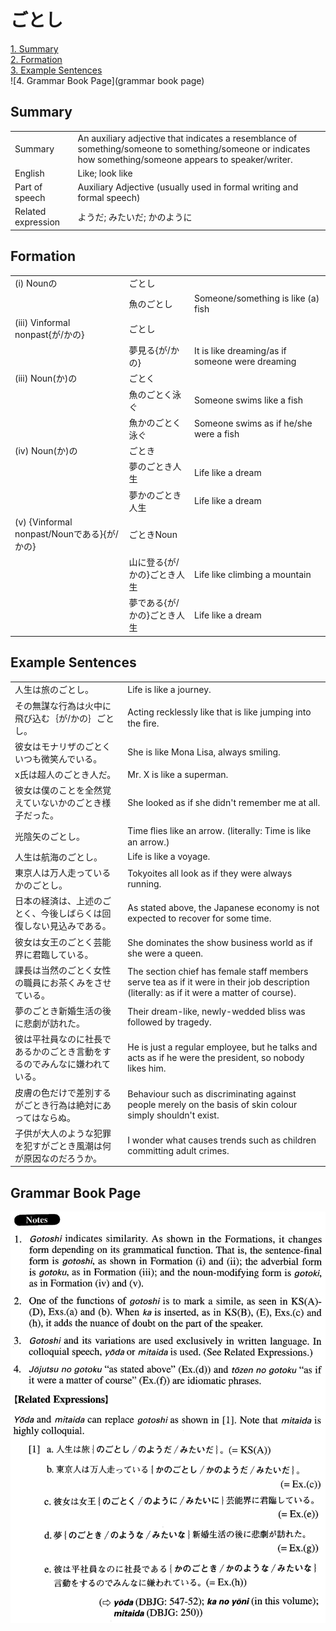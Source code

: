 # ごとし

[1. Summary](#summary)<br>
[2. Formation](#formation)<br>
[3. Example Sentences](#example-sentences)<br>
![4. Grammar Book Page](grammar book page)<br>


## Summary

<table><tr>   <td>Summary</td>   <td>An auxiliary adjective that indicates a resemblance of something/someone to something/someone or indicates how something/someone appears to speaker/writer.</td></tr><tr>   <td>English</td>   <td>Like; look like</td></tr><tr>   <td>Part of speech</td>   <td>Auxiliary Adjective (usually used in formal writing and formal speech)</td></tr><tr>   <td>Related expression</td>   <td>ようだ; みたいだ; かのように</td></tr></table>

## Formation

<table class="table"><tbody><tr class="tr head"><td class="td"><span class="numbers">(i)</span> <span class="bold">Nounの</span></td><td class="td"><span class="concept">ごとし</span></td><td class="td"></td></tr><tr class="tr"><td class="td"></td><td class="td"><span>魚の</span><span class="concept">ごとし</span></td><td class="td"><span>Someone/something is like (a) fish</span></td></tr><tr class="tr head"><td class="td"><span class="numbers">(iii)</span> <span class="bold">Vinformal nonpast{が/かの}</span></td><td class="td"><span class="concept">ごとし</span></td><td class="td"></td></tr><tr class="tr"><td class="td"></td><td class="td"><span>夢見る{が/かの}</span><span class="concept"></span></td><td class="td"><span>It is like dreaming/as if someone were dreaming</span></td></tr><tr class="tr head"><td class="td"><span class="numbers">(iii)</span> <span class="bold">Noun(か)の</span></td><td class="td"><span class="concept">ごとく</span></td><td class="td"></td></tr><tr class="tr"><td class="td"></td><td class="td"><span>魚の</span><span class="concept">ごとく</span><span>泳ぐ</span></td><td class="td"><span>Someone swims like a fish</span></td></tr><tr class="tr"><td class="td"></td><td class="td"><span>魚かの</span><span class="concept">ごとく</span><span>泳ぐ</span></td><td class="td"><span>Someone swims as if he/she were a fish</span></td></tr><tr class="tr head"><td class="td"><span class="numbers">(iv)</span> <span class="bold">Noun(か)の</span></td><td class="td"><span class="concept">ごとき</span></td><td class="td"></td></tr><tr class="tr"><td class="td"></td><td class="td"><span>夢の</span><span class="concept">ごとき</span><span>人生</span></td><td class="td"><span>Life like a dream</span></td></tr><tr class="tr"><td class="td"></td><td class="td"><span>夢かの</span><span class="concept">ごとき</span><span>人生</span></td><td class="td"><span>Life like a dream</span></td></tr><tr class="tr head"><td class="td"><span class="numbers">(v)</span> <span class="bold">{Vinformal nonpast/Nounである}{が/かの}</span></td><td class="td"><span class="concept">ごとき</span><span>Noun</span></td><td class="td"></td></tr><tr class="tr"><td class="td"></td><td class="td"><span>山に登る{が/かの}</span><span class="concept">ごとき</span><span>人生</span></td><td class="td"><span>Life like climbing a mountain</span></td></tr><tr class="tr"><td class="td"></td><td class="td"><span>夢である{が/かの}</span><span class="concept">ごとき</span><span>人生</span></td><td class="td"><span>Life like a dream</span></td></tr></tbody></table>

## Example Sentences

<table><tr>   <td>人生は旅のごとし。</td>   <td>Life is like a journey.</td></tr><tr>   <td>その無謀な行為は火中に飛び込む｛が/かの｝ごとし。</td>   <td>Acting recklessly like that is like jumping into the ﬁre.</td></tr><tr>   <td>彼女はモナリザのごとくいつも微笑んでいる。</td>   <td>She is like Mona Lisa, always smiling.</td></tr><tr>   <td>x氏は超人のごとき人だ。</td>   <td>Mr. X is like a superman.</td></tr><tr>   <td>彼女は僕のことを全然覚えていないかのごとき様子だった。</td>   <td>She looked as if she didn't remember me at all.</td></tr><tr>   <td>光陰矢のごとし。</td>   <td>Time ﬂies like an arrow. (literally: Time is like an arrow.)</td></tr><tr>   <td>人生は航海のごとし。</td>   <td>Life is like a voyage.</td></tr><tr>   <td>東京人は万人走っているかのごとし。</td>   <td>Tokyoites all look as if they were always running.</td></tr><tr>   <td>日本の経済は、上述のごとく、今後しばらくは回復しない見込みである。</td>   <td>As stated above, the Japanese economy is not expected to recover for some time.</td></tr><tr>   <td>彼女は女王のごとく芸能界に君臨している。</td>   <td>She dominates the show business world as if she were a queen.</td></tr><tr>   <td>課長は当然のごとく女性の職員にお茶くみをさせている。</td>   <td>The section chief has female staff members serve tea as if it were in their job description (literally: as if it were a matter of course).</td></tr><tr>   <td>夢のごとき新婚生活の後に悲劇が訪れた。</td>   <td>Their dream-like, newly-wedded bliss was followed by tragedy.</td></tr><tr>   <td>彼は平社員なのに社長であるかのごとき言動をするのでみんなに嫌われている。</td>   <td>He is just a regular employee, but he talks and acts as if he were the president, so nobody likes him.</td></tr><tr>   <td>皮膚の色だけで差別するがごとき行為は絶対にあってはならぬ。</td>   <td>Behaviour such as discriminating against people merely on the basis of skin colour simply shouldn't exist.</td></tr><tr>   <td>子供が大人のような犯罪を犯すがごとき風潮は何が原因なのだろうか。</td>   <td>I wonder what causes trends such as children committing adult crimes.</td></tr></table>

## Grammar Book Page

![](../img/Advancedごとし.png)

